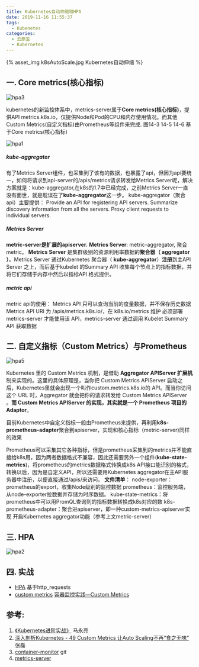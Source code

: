 ```yaml
---
title: Kubernetes自动伸缩和HPA
date: 2019-11-16 11:55:37
tags:
  - Kubenetes
categories: 
  - 云原生
  - Kubernetes  
---
```


<p></p>
<!-- more -->


{% asset_img   k8sAutoScale.jpg  Kubernetes自动伸缩  %}

## 一. Core metrics(核心指标)  
![hpa3](https://user-images.githubusercontent.com/5608425/68987952-a3730080-086a-11ea-9a69-6b2c41de98ed.JPG)


kubernetes的新监控体系中，metrics-server属于**Core metrics(核心指标)**，提供API metrics.k8s.io，仅提供Node和Pod的CPU和内存使用情况。而其他Custom Metrics(自定义指标)由Prometheus等组件来完成. 
图14-3 14-5 14-6 基于Core metrics(核心指标)

![hpa1](https://user-images.githubusercontent.com/5608425/68987950-a3730080-086a-11ea-83b8-1b6e06e3c659.jpg)

##### kube-aggregator

有了Metrics Server组件，也采集到了该有的数据，也暴露了api，但因为api要统一，如何将请求到api-server的/apis/metrics请求转发给Metrics Server呢，解决方案就是：kube-aggregator,在k8s的1.7中已经完成，之前Metrics Server一直没有面世，就是耽误在了**kube-aggregator**这一步。
kube-aggregator（聚合api）主要提供：
Provide an API for registering API servers.
Summarize discovery information from all the servers.
Proxy client requests to individual servers.

##### Metrics Server
**metric-server是扩展的apiserver.**
**Metrics Server**: metric-aggregator, 聚合metric。
**Metrics Server** 是集群级别的资源利用率数据的**聚合器（ aggregator ）**。Metrics Server 通过Kubernetes 聚合器（ **kube-aggregator**）**注册**到主API Server 之上，而后基于kubelet 的Summary API 收集每个节点上的指标数据，并将它们存储于内存中然后以指标API 格式提供。



##### metric api
metric api的使用：
Metrics API 只可以查询当前的度量数据，并不保存历史数据
Metrics API URI 为 /apis/metrics.k8s.io/，在 k8s.io/metrics 维护
必须部署 metrics-server 才能使用该 API，metrics-server 通过调用 Kubelet Summary API 获取数据

## 二.  自定义指标（Custom Metrics）与Prometheus

![hpa5](https://user-images.githubusercontent.com/5608425/68987954-a40b9700-086a-11ea-985a-10d423d2cd15.JPG)

Kubernetes 里的 Custom Metrics 机制，是借助 **Aggregator APIServer 扩展机**制来实现的。这里的具体原理是，当你把 Custom Metrics APIServer 启动之后，Kubernetes里就会出现一个叫作custom.metrics.k8s.io的 API。而当你访问这个 URL 时，Aggregator 就会把你的请求转发给 Custom Metrics APIServer 。**而 Custom Metrics APIServer 的实现，其实就是一个 Prometheus 项目的 Adaptor**。


目前Kubernetes中自定义指标一般由Prometheus来提供，再利用**k8s-prometheus-adapter**聚合到apiserver，实现和核心指标（metric-server)同样的效果

Prometheus可以采集其它各种指标，但是prometheus采集到的metrics并不能直接给k8s用，因为两者数据格式不兼容，因此还需要另外一个组件(**kube-state-metrics**)，将prometheus的metrics数据格式转换成k8s API接口能识别的格式，转换以后，因为是自定义API，所以还需要用Kubernetes aggregator在主API服务器中注册，以便直接通过/apis/来访问。
**文件清单**：
node-exporter：prometheus的export，收集Node级别的监控数据
prometheus：监控服务端，从node-exporter拉数据并存储为时序数据。
kube-state-metrics：将prometheus中可以用PromQL查询到的指标数据转换成k8s对应的数
k8s-prometheus-adapter：聚合进apiserver，即一种custom-metrics-apiserver实现
开启Kubernetes aggregator功能（参考上文metric-server）


## 三. HPA

![hpa2](https://user-images.githubusercontent.com/5608425/68987951-a3730080-086a-11ea-82d6-78ba5efcdfa5.jpg)


## 四. 实战

+ [HPA](https://github.com/rootsongjc/kubernetes-handbook/tree/master/manifests/HPA) 基于http_requests
+ [custom metrics](https://yasongxu.gitbook.io/container-monitor/yi-.-kai-yuan-fang-an/di-1-zhang-cai-ji/custom-metrics)
  [容器监控实践—Custom Metrics](http://www.xuyasong.com/?p=1520)


## 参考:
1. [《Kubernetes进阶实战》]() 马永亮
2. [深入剖析Kubernetes - 49  Custom Metrics 让Auto Scaling不再“食之无味”]() 张磊
3. [container-monitor](https://github.com/www6v/container-monitor) git
4. [metrics-server](https://yasongxu.gitbook.io/container-monitor/yi-.-kai-yuan-fang-an/di-1-zhang-cai-ji/metrics-server)








 


